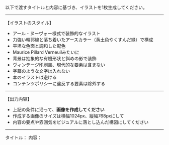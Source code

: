 以下で渡すタイトルと内容に基づき、イラストを1枚生成してください。

---

【イラストのスタイル】
- アール・ヌーヴォー様式で装飾的なイラスト
- 力強い輪郭線と落ち着いたアースカラー（黄土色やくすんだ緑）で構成
- 平坦な色面と調和した配色
- Maurice Pillard Verneuilみたいに
- 背景は抽象的な有機形状と斜めの影で装飾
- ヴィンテージ印刷風、現代的な要素は含まない
- 字幕のような文字は入れない
- 本のイラストは避ける
- コンテンツポリシーに違反する要素は除外する

---

【出力内容】
- 上記の条件に沿って、**画像を作成してください**
- 作成する画像のサイズは横幅1024px、縦幅768pxにして
- 内容の要点や雰囲気をビジュアルに落とし込んだ構図にしてください

---

タイトル：
内容：
